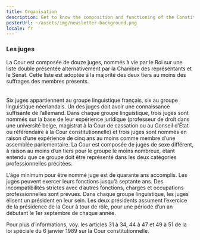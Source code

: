 ```yaml
---
title: Organisation
description: Get to know the composition and functioning of the Constitutional Court
posterUrl: ~/assets/img/newsletter-background.png
locale: fr
---
```


### Les juges

La Cour est composée de douze juges, nommés à vie par le Roi sur une liste double présentée alternativement par la Chambre des représentants et le Sénat. Cette liste est adoptée à la majorité des deux tiers au moins des suffrages des membres présents.
<br>
<br>
<CustomImage src="court/Y-0050.jpg" alt="Photo of the judges and registrars of the Constitutional Court" width="80%" />
<br>
Six juges appartiennent au groupe linguistique français, six au groupe linguistique néerlandais. Un des juges doit avoir une connaissance suffisante de l’allemand. Dans chaque groupe linguistique, trois juges sont nommés sur la base de leur expérience juridique (professeur de droit dans une université belge, magistrat à la Cour de cassation ou au Conseil d’État ou référendaire à la Cour constitutionnelle) et trois juges sont nommés en raison d’une expérience de cinq ans au moins comme membre d’une assemblée parlementaire. La Cour est composée de juges de sexe différent, à raison au moins d’un tiers pour le groupe le moins nombreux, étant entendu que ce groupe doit être représenté dans les deux catégories professionnelles précitées.

L’âge minimum pour être nommé juge est de quarante ans accomplis. Les juges peuvent exercer leurs fonctions jusqu’à septante ans. Des incompatibilités strictes avec d’autres fonctions, charges et occupations professionnelles sont prévues. Dans chaque groupe linguistique, les juges élisent un président en leur sein. Les deux présidents assument l’exercice de la présidence de la Cour à tour de rôle, pour une période d’un an débutant le 1er septembre de chaque année.

Pour plus d’informations, voy. les articles 31 à 34, 44 à 47 et 49 à 51 de la loi spéciale du 6 janvier 1989 sur la Cour constitutionnelle.
